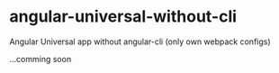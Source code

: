 # angular-universal-without-cli
Angular Universal app without angular-cli (only own webpack configs)

...comming soon
